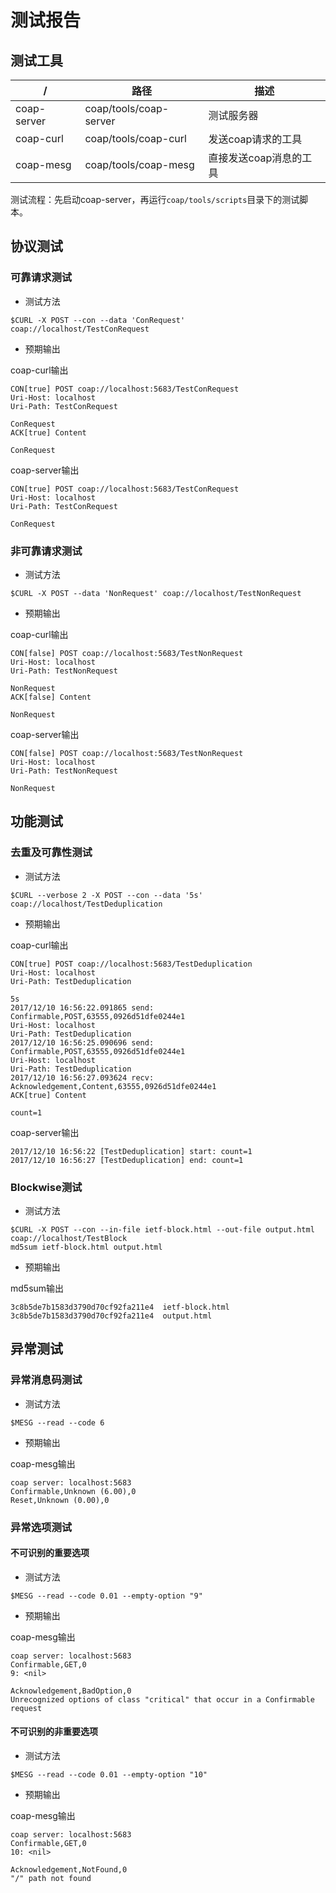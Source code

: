 # 测试报告

## 测试工具

|/|路径|描述|
|-|----|----|
|coap-server|coap/tools/coap-server|测试服务器|
|coap-curl|coap/tools/coap-curl|发送coap请求的工具|
|coap-mesg|coap/tools/coap-mesg|直接发送coap消息的工具|

测试流程：先启动coap-server，再运行`coap/tools/scripts`目录下的测试脚本。

## 协议测试

### 可靠请求测试

* 测试方法

```
$CURL -X POST --con --data 'ConRequest' coap://localhost/TestConRequest
```

* 预期输出

coap-curl输出
```
CON[true] POST coap://localhost:5683/TestConRequest
Uri-Host: localhost
Uri-Path: TestConRequest

ConRequest
ACK[true] Content

ConRequest
```

coap-server输出
```
CON[true] POST coap://localhost:5683/TestConRequest
Uri-Host: localhost
Uri-Path: TestConRequest

ConRequest
```

### 非可靠请求测试

* 测试方法

```
$CURL -X POST --data 'NonRequest' coap://localhost/TestNonRequest
```

* 预期输出

coap-curl输出
```
CON[false] POST coap://localhost:5683/TestNonRequest
Uri-Host: localhost
Uri-Path: TestNonRequest

NonRequest
ACK[false] Content

NonRequest
```

coap-server输出
```
CON[false] POST coap://localhost:5683/TestNonRequest
Uri-Host: localhost
Uri-Path: TestNonRequest

NonRequest
```

## 功能测试

### 去重及可靠性测试

* 测试方法

```
$CURL --verbose 2 -X POST --con --data '5s' coap://localhost/TestDeduplication
```

* 预期输出

coap-curl输出
```
CON[true] POST coap://localhost:5683/TestDeduplication
Uri-Host: localhost
Uri-Path: TestDeduplication

5s
2017/12/10 16:56:22.091865 send: Confirmable,POST,63555,0926d51dfe0244e1
Uri-Host: localhost
Uri-Path: TestDeduplication
2017/12/10 16:56:25.090696 send: Confirmable,POST,63555,0926d51dfe0244e1
Uri-Host: localhost
Uri-Path: TestDeduplication
2017/12/10 16:56:27.093624 recv: Acknowledgement,Content,63555,0926d51dfe0244e1
ACK[true] Content

count=1
```

coap-server输出
```
2017/12/10 16:56:22 [TestDeduplication] start: count=1
2017/12/10 16:56:27 [TestDeduplication] end: count=1
```

### Blockwise测试

* 测试方法

```
$CURL -X POST --con --in-file ietf-block.html --out-file output.html coap://localhost/TestBlock
md5sum ietf-block.html output.html
```

* 预期输出

md5sum输出
```
3c8b5de7b1583d3790d70cf92fa211e4  ietf-block.html
3c8b5de7b1583d3790d70cf92fa211e4  output.html
```

## 异常测试

### 异常消息码测试

* 测试方法

```
$MESG --read --code 6
```

* 预期输出

coap-mesg输出
```
coap server: localhost:5683
Confirmable,Unknown (6.00),0
Reset,Unknown (0.00),0
```

### 异常选项测试

#### 不可识别的重要选项

* 测试方法

```
$MESG --read --code 0.01 --empty-option "9"
```

* 预期输出

coap-mesg输出
```
coap server: localhost:5683
Confirmable,GET,0
9: <nil>

Acknowledgement,BadOption,0
Unrecognized options of class "critical" that occur in a Confirmable request
```

#### 不可识别的非重要选项

* 测试方法

```
$MESG --read --code 0.01 --empty-option "10"
```

* 预期输出

coap-mesg输出
```
coap server: localhost:5683
Confirmable,GET,0
10: <nil>

Acknowledgement,NotFound,0
"/" path not found
```

